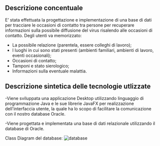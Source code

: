 ## Descrizione concentuale
E’ stata effettuata la progettazione e implementazione di una base di dati per tracciare le occasioni di contatto tra persone per recuperare informazioni sulla possibile diffusione del virus risalendo alle occasioni di contatto.
Degli utenti va memorizzato:
-	La possibile relazione (parentela, essere colleghi di lavoro);
-	I luoghi in cui sono stati presenti (ambienti familiari, ambienti di lavoro, eventi occasionali);
-	Occasioni di contatto;
-	Tamponi e stato sierologico;
-	Informazioni sulla eventuale malattia.

## Descrizione sintetica delle tecnologie utlizzate
-Viene sviluppata una applicazione Desktop utilizzando linguaggio di programmazione Java e le sue librerie JavaFX per realizzazione dell'interfaccia utente, la quale ha lo scopo di facilitare la comunicazione con il nostro database Oracle.

-Viene progettata e implementata una base di dati relazionale utilizzando il database di Oracle.

Class Diagram del database:
![database](https://user-images.githubusercontent.com/44137092/156939472-11998c76-d75b-4c41-8492-3c7ff61d2cc1.jpg)
